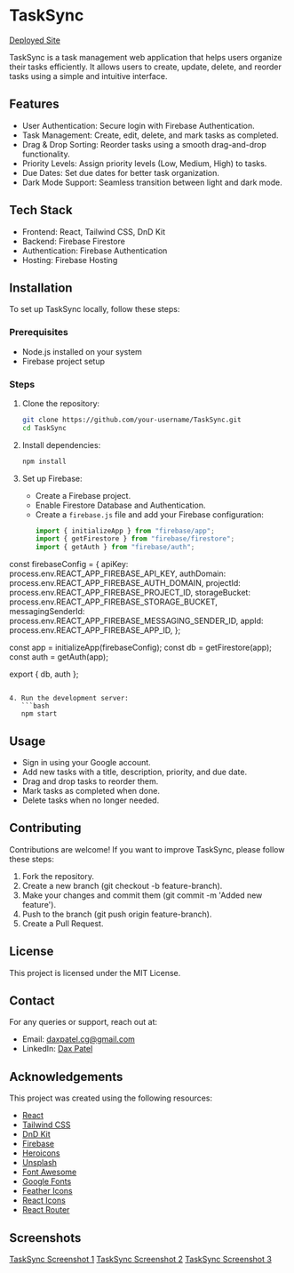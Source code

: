 # TaskSync

[Deployed Site](https://tasksync.web.app)

TaskSync is a task management web application that helps users organize their tasks efficiently. It allows users to create, update, delete, and reorder tasks using a simple and intuitive interface.

## Features

- User Authentication: Secure login with Firebase Authentication.
- Task Management: Create, edit, delete, and mark tasks as completed.
- Drag & Drop Sorting: Reorder tasks using a smooth drag-and-drop functionality.
- Priority Levels: Assign priority levels (Low, Medium, High) to tasks.
- Due Dates: Set due dates for better task organization.
- Dark Mode Support: Seamless transition between light and dark mode.

## Tech Stack

- Frontend: React, Tailwind CSS, DnD Kit
- Backend: Firebase Firestore
- Authentication: Firebase Authentication
- Hosting: Firebase Hosting

## Installation

To set up TaskSync locally, follow these steps:

### Prerequisites

- Node.js installed on your system
- Firebase project setup

### Steps

1. Clone the repository:

   ```bash
   git clone https://github.com/your-username/TaskSync.git
   cd TaskSync
   ```

2. Install dependencies:

   ```bash
   npm install
   ```

3. Set up Firebase:
   - Create a Firebase project.
   - Enable Firestore Database and Authentication.
   - Create a `firebase.js` file and add your Firebase configuration:
     ```javascript
     import { initializeApp } from "firebase/app";
     import { getFirestore } from "firebase/firestore";
     import { getAuth } from "firebase/auth";
     ```

const firebaseConfig = {
apiKey: process.env.REACT_APP_FIREBASE_API_KEY,
authDomain: process.env.REACT_APP_FIREBASE_AUTH_DOMAIN,
projectId: process.env.REACT_APP_FIREBASE_PROJECT_ID,
storageBucket: process.env.REACT_APP_FIREBASE_STORAGE_BUCKET,
messagingSenderId: process.env.REACT_APP_FIREBASE_MESSAGING_SENDER_ID,
appId: process.env.REACT_APP_FIREBASE_APP_ID,
};

const app = initializeApp(firebaseConfig);
const db = getFirestore(app);
const auth = getAuth(app);

export { db, auth };

````

4. Run the development server:
   ```bash
   npm start
````

## Usage

- Sign in using your Google account.
- Add new tasks with a title, description, priority, and due date.
- Drag and drop tasks to reorder them.
- Mark tasks as completed when done.
- Delete tasks when no longer needed.

## Contributing

Contributions are welcome! If you want to improve TaskSync, please follow these steps:

1. Fork the repository.
2. Create a new branch (git checkout -b feature-branch).
3. Make your changes and commit them (git commit -m 'Added new feature').
4. Push to the branch (git push origin feature-branch).
5. Create a Pull Request.

## License

This project is licensed under the MIT License.

## Contact

For any queries or support, reach out at:

- Email: daxpatel.cg@gmail.com
- LinkedIn: [Dax Patel](https://www.linkedin.com/in/dax-cg/)

## Acknowledgements

This project was created using the following resources:

- [React](https://reactjs.org/)
- [Tailwind CSS](https://tailwindcss.com/)
- [DnD Kit](https://dndkit.com/)
- [Firebase](https://firebase.google.com/)
- [Heroicons](https://heroicons.com/)
- [Unsplash](https://unsplash.com/)
- [Font Awesome](https://fontawesome.com/)
- [Google Fonts](https://fonts.google.com/)
- [Feather Icons](https://feathericons.com/)
- [React Icons](https://react-icons.github.io/react-icons/)
- [React Router](https://reactrouter.com/)

## Screenshots

[TaskSync Screenshot 1](https://i.imgur.com/6Q7Q6Q4.png)
[TaskSync Screenshot 2](https://i.imgur.com/6Q7Q6Q4.png)
[TaskSync Screenshot 3](https://i.imgur.com/6Q7Q6Q4.png)

```

```
